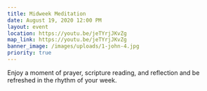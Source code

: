 ```yaml
---
title: Midweek Meditation
date: August 19, 2020 12:00 PM
layout: event
location: https://youtu.be/jeTYrjJKvZg
map_link: https://youtu.be/jeTYrjJKvZg
banner_image: /images/uploads/1-john-4.jpg
priority: true
---
```

Enjoy a moment of prayer, scripture reading, and reflection and be refreshed in the rhythm of your week.